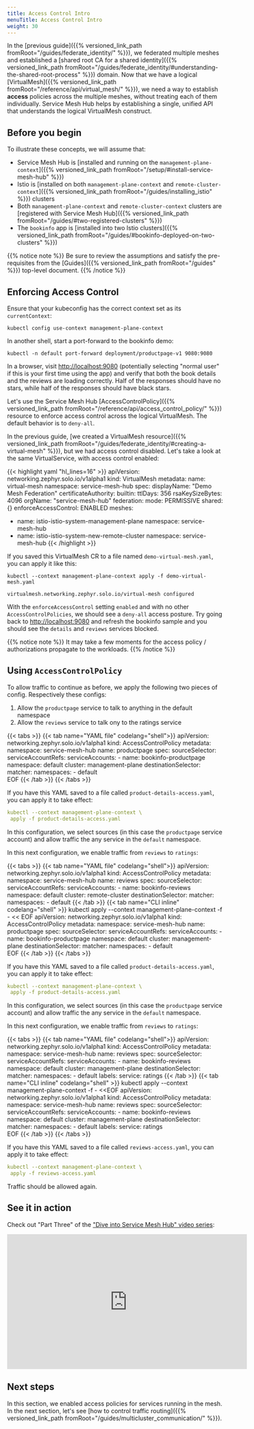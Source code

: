 ```yaml
---
title: Access Control Intro
menuTitle: Access Control Intro
weight: 30
---
```


In the [previous guide]({{% versioned_link_path fromRoot="/guides/federate_identity/" %}}), we federated multiple meshes and established a [shared root CA for a shared identity]({{% versioned_link_path fromRoot="/guides/federate_identity/#understanding-the-shared-root-process" %}}) domain. Now that we have a logical [VirtualMesh]({{% versioned_link_path fromRoot="/reference/api/virtual_mesh/" %}}), we need a way to establish **access** policies across the multiple meshes, without treating each of them individually. Service Mesh Hub helps by establishing a single, unified API that understands the logical VirtualMesh construct.


## Before you begin
To illustrate these concepts, we will assume that:

* Service Mesh Hub is [installed and running on the `management-plane-context`]({{% versioned_link_path fromRoot="/setup/#install-service-mesh-hub" %}})
* Istio is [installed on both `management-plane-context` and `remote-cluster-context`]({{% versioned_link_path fromRoot="/guides/installing_istio" %}}) clusters
* Both `management-plane-context` and `remote-cluster-context` clusters are [registered with Service Mesh Hub]({{% versioned_link_path fromRoot="/guides/#two-registered-clusters" %}})
* The `bookinfo` app is [installed into two Istio clusters]({{% versioned_link_path fromRoot="/guides/#bookinfo-deployed-on-two-clusters" %}})


{{% notice note %}}
Be sure to review the assumptions and satisfy the pre-requisites from the [Guides]({{% versioned_link_path fromRoot="/guides" %}}) top-level document.
{{% /notice %}}


## Enforcing Access Control


Ensure that your kubeconfig has the correct context set as its `currentContext`:

```shell
kubectl config use-context management-plane-context
```

In another shell, start a port-forward to the bookinfo demo:

```shell
kubectl -n default port-forward deployment/productpage-v1 9080:9080
```

In a browser, visit [http://localhost:9080](http://localhost:9080) (potentially selecting "normal user" if this is your first time using the app) and verify that both the book details and the reviews are loading correctly. Half of the responses should have no stars, while half of the responses should have black stars.

Let's use the Service Mesh Hub [AccessControlPolicy]({{% versioned_link_path fromRoot="/reference/api/access_control_policy/" %}}) resource to enforce access control across the logical VirtualMesh. The default behavior is to `deny-all`.

In the previous guide, [we created a VirtualMesh resource]({{% versioned_link_path fromRoot="/guides/federate_identity/#creating-a-virtual-mesh" %}}), but we had access control disabled. Let's take a look at the same VirtualService, with access control enabled:

{{< highlight yaml "hl_lines=16" >}}
apiVersion: networking.zephyr.solo.io/v1alpha1
kind: VirtualMesh
metadata:
  name: virtual-mesh
  namespace: service-mesh-hub
spec:
  displayName: "Demo Mesh Federation"
  certificateAuthority:
    builtin:
      ttlDays: 356
      rsaKeySizeBytes: 4096
      orgName: "service-mesh-hub"
  federation: 
    mode: PERMISSIVE
  shared: {}
  enforceAccessControl: ENABLED
  meshes:
  - name: istio-istio-system-management-plane 
    namespace: service-mesh-hub
  - name: istio-istio-system-new-remote-cluster
    namespace: service-mesh-hub
{{< /highlight >}}


If you saved this VirtualMesh CR to a file named `demo-virtual-mesh.yaml`, you can apply it like this:

```shell
kubectl --context management-plane-context apply -f demo-virtual-mesh.yaml

virtualmesh.networking.zephyr.solo.io/virtual-mesh configured
```

With the `enforceAccessControl` setting `enabled` and with no other `AccessControlPolicies`, we should see a `deny-all` access posture. Try going back to [http://localhost:9080](http://localhost:9080) and refresh the bookinfo sample and you should see the `details` and `reviews` services blocked.

{{% notice note %}}
It may take a few moments for the access policy / authorizations propagate to the workloads. 
{{% /notice %}}


## Using `AccessControlPolicy`

To allow traffic to continue as before, we apply the following two pieces of config. Respectively these
configs:

1. Allow the `productpage` service to talk to anything in the default namespace
2. Allow the `reviews` service to talk ony to the ratings service


{{< tabs >}}
{{< tab name="YAML file" codelang="shell">}}
apiVersion: networking.zephyr.solo.io/v1alpha1
kind: AccessControlPolicy
metadata:
  namespace: service-mesh-hub
  name: productpage
spec:
  sourceSelector:
    serviceAccountRefs:
      serviceAccounts:
        - name: bookinfo-productpage
          namespace: default
          cluster: management-plane
  destinationSelector:
    matcher:
      namespaces:
        - default       
EOF
{{< /tab >}}
{{< /tabs >}}

If you have this YAML saved to a file called `product-details-access.yaml`, you can apply it to take effect:

```yaml
kubectl --context management-plane-context \
 apply -f product-details-access.yaml
```


In this configuration, we select sources (in this case the `productpage` service account) and allow traffic the any service in the `default` namespace.

In this next configuration, we enable traffic from `reviews` to `ratings`:

{{< tabs >}}
{{< tab name="YAML file" codelang="shell">}}
apiVersion: networking.zephyr.solo.io/v1alpha1
kind: AccessControlPolicy
metadata:
  namespace: service-mesh-hub
  name: reviews
spec:
  sourceSelector:
    serviceAccountRefs:
      serviceAccounts:
        - name: bookinfo-reviews
          namespace: default
          cluster: remote-cluster
  destinationSelector:
    matcher:
      namespaces:
        - default
{{< /tab >}}
{{< tab name="CLI inline" codelang="shell" >}}
kubectl apply --context management-plane-context -f - << EOF
apiVersion: networking.zephyr.solo.io/v1alpha1
kind: AccessControlPolicy
metadata:
  namespace: service-mesh-hub
  name: productpage
spec:
  sourceSelector:
    serviceAccountRefs:
      serviceAccounts:
        - name: bookinfo-productpage
          namespace: default
          cluster: management-plane
  destinationSelector:
    matcher:
      namespaces:
        - default       
EOF
{{< /tab >}}
{{< /tabs >}}

If you have this YAML saved to a file called `product-details-access.yaml`, you can apply it to take effect:

```yaml
kubectl --context management-plane-context \
 apply -f product-details-access.yaml
```


In this configuration, we select sources (in this case the `productpage` service account) and allow traffic the any service in the `default` namespace.

In this next configuration, we enable traffic from `reviews` to `ratings`:

{{< tabs >}}
{{< tab name="YAML file" codelang="shell">}}
apiVersion: networking.zephyr.solo.io/v1alpha1
kind: AccessControlPolicy
metadata:
  namespace: service-mesh-hub
  name: reviews
spec:
  sourceSelector:
    serviceAccountRefs:
      serviceAccounts:
        - name: bookinfo-reviews
          namespace: default
          cluster: management-plane
  destinationSelector:
    matcher:
      namespaces:
        - default
      labels:
        service: ratings
{{< /tab >}}
{{< tab name="CLI inline" codelang="shell" >}}
kubectl apply --context management-plane-context -f - <<EOF
apiVersion: networking.zephyr.solo.io/v1alpha1
kind: AccessControlPolicy
metadata:
  namespace: service-mesh-hub
  name: reviews
spec:
  sourceSelector:
    serviceAccountRefs:
      serviceAccounts:
        - name: bookinfo-reviews
          namespace: default
          cluster: management-plane
  destinationSelector:
    matcher:
      namespaces:
        - default
      labels:
        service: ratings    
EOF
{{< /tab >}}
{{< /tabs >}}

If you have this YAML saved to a file called `reviews-access.yaml`, you can apply it to take effect:

```yaml
kubectl --context management-plane-context \
 apply -f reviews-access.yaml
```

Traffic should be allowed again.

## See it in action

Check out "Part Three" of the ["Dive into Service Mesh Hub" video series](https://www.youtube.com/watch?v=4sWikVELr5M&list=PLBOtlFtGznBjr4E9xYHH9eVyiOwnk1ciK):

<iframe width="560" height="315" src="https://www.youtube.com/embed/cG1VCx9G408" frameborder="0" allow="accelerometer; autoplay; encrypted-media; gyroscope; picture-in-picture" allowfullscreen></iframe>

## Next steps

In this section, we enabled access policies for services running in the mesh. In the next section, let's see [how to control traffic routing]({{% versioned_link_path fromRoot="/guides/multicluster_communication/" %}}). 
